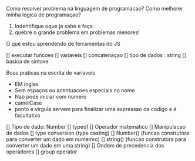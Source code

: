Como resolver problema na linguagem de programacao?
  Como melhorer minha logica de programaçao?

  1. Indentifique oque ja sabe e faça
  2. quebre o grande problema em problemas menores!

O que estou aprendendo de ferramentas do JS

[] executar funcoes
[] variaveis
[] concatenaçao
[] tipo de dados : string
[] basica de sintaxe

Boas praticas na escrita de variaveis

- EM ingles
- Sem espaços ou acentuacoes especiais no nome
- Nao pode iniciar com numero
- camelCase
- ponto e virgula servem para finalizar uma expressao de codigo e é facultativo

[] Tipo de dado: Number
[] typeof
[] Operador matematico
[] Manipulacao de dados
[] type conversion (type casting)
[] Number() (funcao construtora para converter um dado em numemro)
[] string() (funcao construtora para converter um dado em uma string)
[] Ondem de precedencia dos operadores
[] group operator
